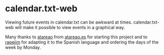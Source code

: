# calendar.txt-web


Viewing future events in calendar.txt can be awkward at times. calendar.txt-web will make it possible to view events in a graphical way.

Many thanks to [atareao](https://github.com/atareao) from [atareao.es](https://atareao.es/) for starting this project and to [rapejim](https://github.com/rapejim) for adapting it to the Spanish language and ordering the days of the week by Monday.

